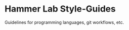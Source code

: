 Hammer Lab Style-Guides
======================

Guidelines for programming languages, git workflows, etc.
